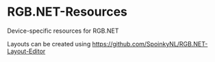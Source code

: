# RGB.NET-Resources
Device-specific resources for RGB.NET

Layouts can be created using https://github.com/SpoinkyNL/RGB.NET-Layout-Editor
